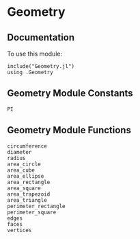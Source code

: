 # Geometry

## Documentation
To use this module:
```
include("Geometry.jl")
using .Geometry
```

## Geometry Module Constants
```@docs
PI
```

## Geometry Module Functions
```@docs
circumference
diameter
radius
area_circle
area_cube
area_ellipse
area_rectangle
area_square
area_trapezoid
area_triangle
perimeter_rectangle
perimeter_square
edges
faces
vertices
```
